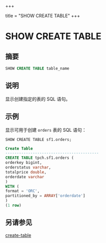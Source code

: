 +++

title = "SHOW CREATE TABLE"
+++

# SHOW CREATE TABLE

## 摘要

``` sql
SHOW CREATE TABLE table_name
```

## 说明

显示创建指定的表的 SQL 语句。

## 示例

显示可用于创建 `orders` 表的 SQL 语句：

    SHOW CREATE TABLE sf1.orders;

``` sql
Create Table
-----------------------------------------
CREATE TABLE tpch.sf1.orders (
orderkey bigint,
orderstatus varchar,
totalprice double,
orderdate varchar
)
WITH (
format = 'ORC',
partitioned_by = ARRAY['orderdate']
)
(1 row)
```

## 另请参见

[create-table](./create-table.html)